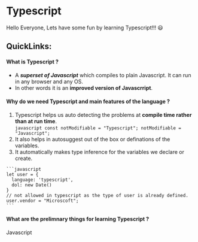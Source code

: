 # Typescript
Hello Everyone, Lets have some fun by learning Typescript!!! :smiley:

## QuickLinks:

#### What is Typescript ?
  - A **_superset of Javascript_** which compiles to plain Javascript. It can run in any browser and any OS.
  - In other words it is an **improved version of Javascrript**.

#### Why do we need Typescript and main features of the language ?
  
  1) Typescript helps us auto detecting the problems at __compile time rather than at run time__.  
    ```javascript
    const notModifiable = "Typescript";
    notModifiable = "Javascript";
    ```
  2) It also helps in autosuggest out of the box or definations of the variables.
  3) It automatically makes type inference for the variables we declare or create.

    ```javascript
    let user = {
      language: 'typescript',
      dol: new Date()
    }
    // not allowed in typescript as the type of user is already defined.
    user.vendor = "Microscoft"; 
    ```


#### What are the prelimnary things for learning Typescript ?
Javascript
